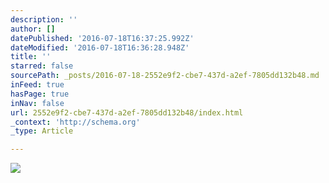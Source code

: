 ```yaml
---
description: ''
author: []
datePublished: '2016-07-18T16:37:25.992Z'
dateModified: '2016-07-18T16:36:28.948Z'
title: ''
starred: false
sourcePath: _posts/2016-07-18-2552e9f2-cbe7-437d-a2ef-7805dd132b48.md
inFeed: true
hasPage: true
inNav: false
url: 2552e9f2-cbe7-437d-a2ef-7805dd132b48/index.html
_context: 'http://schema.org'
_type: Article

---
```

![](https://the-grid-user-content.s3-us-west-2.amazonaws.com/6b53a474-e5d7-46c6-8d23-11aa2333dd17.jpg)